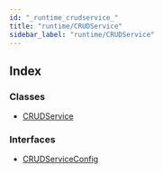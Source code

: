 ```yaml
---
id: "_runtime_crudservice_"
title: "runtime/CRUDService"
sidebar_label: "runtime/CRUDService"
---
```


## Index

### Classes

* [CRUDService](../classes/_runtime_crudservice_.crudservice.md)

### Interfaces

* [CRUDServiceConfig](../interfaces/_runtime_crudservice_.crudserviceconfig.md)
